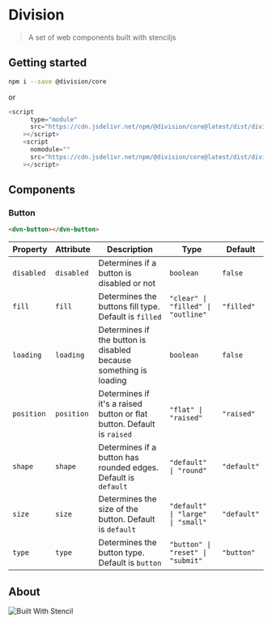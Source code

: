 # Division

> A set of web components built with stenciljs

## Getting started

```bash
npm i --save @division/core
```

or

```js
<script
      type="module"
      src="https://cdn.jsdelivr.net/npm/@division/core@latest/dist/division/division.esm.js"
    ></script>
    <script
      nomodule=""
      src="https://cdn.jsdelivr.net/npm/@division/core@latest/dist/division/division.js"
    ></script>

```

## Components

### Button

```html
<dvn-button></dvn-button>
```

| Property   | Attribute  | Description                                                            | Type                               | Default     |
| ---------- | ---------- | ---------------------------------------------------------------------- | ---------------------------------- | ----------- |
| `disabled` | `disabled` | Determines if a button is disabled or not                              | `boolean`                          | `false`     |
| `fill`     | `fill`     | Determines the buttons fill type. Default is `filled`                  | `"clear" \| "filled" \| "outline"` | `"filled"`  |
| `loading`  | `loading`  | Determines if the button is disabled because something is loading      | `boolean`                          | `false`     |
| `position` | `position` | Determines if it's a raised button or flat button. Default is `raised` | `"flat" \| "raised"`               | `"raised"`  |
| `shape`    | `shape`    | Determines if a button has rounded edges. Default is `default`         | `"default" \| "round"`             | `"default"` |
| `size`     | `size`     | Determines the size of the button. Default is `default`                | `"default" \| "large" \| "small"`  | `"default"` |
| `type`     | `type`     | Determines the button type. Default is `button`                        | `"button" \| "reset" \| "submit"`  | `"button"`  |

## About

![Built With Stencil](https://img.shields.io/badge/-Built%20With%20Stencil-16161d.svg?logo=data%3Aimage%2Fsvg%2Bxml%3Bbase64%2CPD94bWwgdmVyc2lvbj0iMS4wIiBlbmNvZGluZz0idXRmLTgiPz4KPCEtLSBHZW5lcmF0b3I6IEFkb2JlIElsbHVzdHJhdG9yIDE5LjIuMSwgU1ZHIEV4cG9ydCBQbHVnLUluIC4gU1ZHIFZlcnNpb246IDYuMDAgQnVpbGQgMCkgIC0tPgo8c3ZnIHZlcnNpb249IjEuMSIgaWQ9IkxheWVyXzEiIHhtbG5zPSJodHRwOi8vd3d3LnczLm9yZy8yMDAwL3N2ZyIgeG1sbnM6eGxpbms9Imh0dHA6Ly93d3cudzMub3JnLzE5OTkveGxpbmsiIHg9IjBweCIgeT0iMHB4IgoJIHZpZXdCb3g9IjAgMCA1MTIgNTEyIiBzdHlsZT0iZW5hYmxlLWJhY2tncm91bmQ6bmV3IDAgMCA1MTIgNTEyOyIgeG1sOnNwYWNlPSJwcmVzZXJ2ZSI%2BCjxzdHlsZSB0eXBlPSJ0ZXh0L2NzcyI%2BCgkuc3Qwe2ZpbGw6I0ZGRkZGRjt9Cjwvc3R5bGU%2BCjxwYXRoIGNsYXNzPSJzdDAiIGQ9Ik00MjQuNywzNzMuOWMwLDM3LjYtNTUuMSw2OC42LTkyLjcsNjguNkgxODAuNGMtMzcuOSwwLTkyLjctMzAuNy05Mi43LTY4LjZ2LTMuNmgzMzYuOVYzNzMuOXoiLz4KPHBhdGggY2xhc3M9InN0MCIgZD0iTTQyNC43LDI5Mi4xSDE4MC40Yy0zNy42LDAtOTIuNy0zMS05Mi43LTY4LjZ2LTMuNkgzMzJjMzcuNiwwLDkyLjcsMzEsOTIuNyw2OC42VjI5Mi4xeiIvPgo8cGF0aCBjbGFzcz0ic3QwIiBkPSJNNDI0LjcsMTQxLjdIODcuN3YtMy42YzAtMzcuNiw1NC44LTY4LjYsOTIuNy02OC42SDMzMmMzNy45LDAsOTIuNywzMC43LDkyLjcsNjguNlYxNDEuN3oiLz4KPC9zdmc%2BCg%3D%3D&colorA=16161d&style=flat-square)